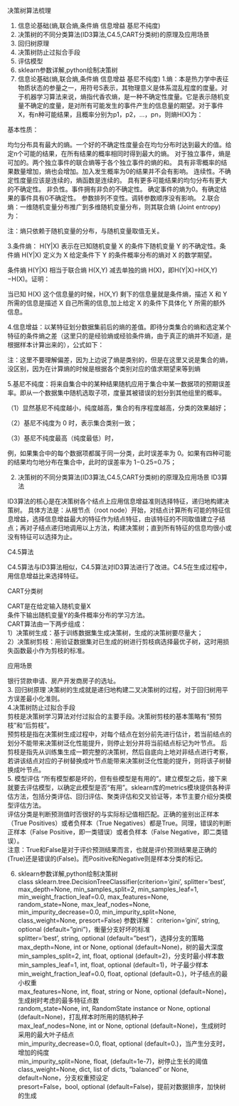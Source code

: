 决策树算法梳理
1. 信息论基础(熵,联合熵,条件熵 信息增益 基尼不纯度)
2. 决策树的不同分类算法(ID3算法,C4.5,CART分类树)的原理及应用场景
3. 回归树原理
4. 决策树防止过拟合手段
5. 评估模型
6. sklearn参数详解,python绘制决策树
1. 信息论基础(熵,联合熵,条件熵 信息增益 基尼不纯度)
1.熵：本是热力学中表征物质状态的参量之一，用符号S表示，其物理意义是体系混乱程度的度量。对于机器学习算法来说，熵指代香农熵，是一种不确定性度量。它是表示随机变量不确定的度量，是对所有可能发生的事件产生的信息量的期望。对于事件X，有n种可能结果，且概率分别为p1，p2，...，pn，则熵H(X)为：



基本性质：

均匀分布具有最大的熵。一个好的不确定性度量会在均匀分布时达到最大的值。给定n个可能的结果，在所有结果的概率相同时得到最大的熵。
对于独立事件，熵是可加的。两个独立事件的联合熵等于各个独立事件的熵的和。
具有非零概率的结果数量增加，熵也会增加。加入发生概率为0的结果并不会有影响。
连续性。不确定性度量应该是连续的，熵函数是连续的。
具有更多可能结果的均匀分布有更大的不确定性。
非负性。事件拥有非负的不确定性。
确定事件的熵为0。有确定结果的事件具有0不确定性。
参数排列不变性。调转参数顺序没有影响。
2.联合熵：一维随机变量分布推广到多维随机变量分布，则其联合熵 (Joint entropy) 为：



注：熵只依赖于随机变量的分布，与随机变量取值无关。

3.条件熵： H(Y|X) 表示在已知随机变量 X 的条件下随机变量 Y 的不确定性。条件熵 H(Y|X) 定义为 X 给定条件下 Y 的条件概率分布的熵对  X 的数学期望。



条件熵 H(Y|X) 相当于联合熵 H(X,Y) 减去单独的熵 H(X)，即H(Y|X)=H(X,Y)−H(X)。证明：



当已知 H(X) 这个信息量的时候，H(X,Y) 剩下的信息量就是条件熵，描述 X 和 Y 所需的信息是描述 X 自己所需的信息,加上给定  X 的条件下具体化  Y 所需的额外信息。

4.信息增益：以某特征划分数据集前后的熵的差值。即待分类集合的熵和选定某个特征的条件熵之差（这里只的是经验熵或经验条件熵，由于真正的熵并不知道，是根据样本计算出来的），公式如下：



注：这里不要理解偏差，因为上边说了熵是类别的，但是在这里又说是集合的熵，没区别，因为在计算熵的时候是根据各个类别对应的值求期望来等到熵

5.基尼不纯度：将来自集合中的某种结果随机应用于集合中某一数据项的预期误差率。即从一个数据集中随机选取子项，度量其被错误的划分到其他组里的概率。



（1）显然基尼不纯度越小，纯度越高，集合的有序程度越高，分类的效果越好；

（2）基尼不纯度为 0 时，表示集合类别一致；

（3）基尼不纯度最高（纯度最低）时，



例，如果集合中的每个数据项都属于同一分类，此时误差率为 0。如果有四种可能的结果均匀地分布在集合中，此时的误差率为 1−0.25=0.75；

2. 决策树的不同分类算法(ID3算法,C4.5,CART分类树)的原理及应用场景 
ID3算法
 
 
  ID3算法的核心是在决策树各个结点上应用信息增益准则选择特征，递归地构建决策树。
  具体方法是：从根节点（root node）开始，对结点计算所有可能的特征信息增益，选择信息增益最大的特征作为结点特征，由该特征的不同取值建立子结点；再对子结点递归地调用以上方法，构建决策树；直到所有特征的信息均很小或没有特征可以选择为止。
 
 
C4.5算法
 
  C4.5算法与ID3算法相似，C4.5算法对ID3算法进行了改进。C4.5在生成过程中，用信息增益比来选择特征。
 
CART分类树
 
  CART是在给定输入随机变量X  
条件下输出随机变量Y的条件概率分布的学习方法。  
  CART算法由一下两步组成：  
    1）决策树生成：基于训练数据集生成决策树，生成的决策树要尽量大；  
    2）决策树剪枝：用验证数据集对已生成的树进行剪枝病选择最优子树，这时用损失函数最小作为剪枝的标准。  
 
应用场景  
 
  银行贷款申请、房产开发商房子的选址。  
3. 回归树原理
  决策树的生成就是递归地构建二叉决策树的过程，对于回归树用平方误差最小化准则。  
4.决策树防止过拟合手段  
  剪枝是决策树学习算法对付过拟合的主要手段。决策树剪枝的基本策略有“预剪枝”和“后剪枝”。  
  预剪枝是指在决策树生成过程中，对每个结点在划分前先进行估计，若当前结点的划分不能带来决策树泛化性能提升，则停止划分并将当前结点标记为叶节点。
  后剪枝是指先从训练集生成一颗完整的决策树，然后自底向上地对非结点进行考察，若讲该结点对应的子树替换成叶节点能带来决策树泛化性能的提升，则将该子树替换成叶节点。  
5. 模型评估
“所有模型都是坏的，但有些模型是有用的”。建立模型之后，接下来就要去评估模型，以确定此模型是否“有用”。sklearn库的metrics模块提供各种评估方法，包括分类评估、回归评估、聚类评估和交叉验证等，本节主要介绍分类模型评估方法。  
  评估分类是判断预测值时否很好的与实际标记值相匹配。正确的鉴别出正样本（True Positives）或者负样本（True Negatives）都是True。同理，错误的判断正样本（False Positive，即一类错误）或者负样本（False Negative，即二类错误）。  
  注意：True和False是对于评价预测结果而言，也就是评价预测结果是正确的(True)还是错误的(False)。而Positive和Negative则是样本分类的标记。



6. sklearn参数详解,python绘制决策树  
class sklearn.tree.DecisionTreeClassifier(criterion=’gini’, splitter=’best’, max_depth=None, min_samples_split=2, min_samples_leaf=1, min_weight_fraction_leaf=0.0, max_features=None, random_state=None, max_leaf_nodes=None, min_impurity_decrease=0.0, min_impurity_split=None, class_weight=None, presort=False)
  参数详解：
  criterion=’gini’, string, optional (default=”gini”)，衡量分支好坏的标准  
  splitter=’best’, string, optional (default=”best”)，选择分支的策略  
  max_depth=None, int or None, optional (default=None)，树的最大深度  
  min_samples_split=2, int, float, optional (default=2)，分支时最小样本数  
  min_samples_leaf=1, int, float, optional (default=1)，叶子最少样本  
  min_weight_fraction_leaf=0.0, float, optional (default=0.)，叶子结点的最小权重  
  max_features=None, int, float, string or None, optional (default=None)，生成树时考虑的最多特征点数  
  random_state=None,  int, RandomState instance or None, optional (default=None)，打乱样本时所用的随机种子  
  max_leaf_nodes=None,  int or None, optional (default=None)，生成树时采用的最大叶子结点  
  min_impurity_decrease=0.0, float, optional (default=0.)，当产生分支时，增加的纯度  
  min_impurity_split=None,  float, (default=1e-7)，树停止生长的阈值  
  class_weight=None,  dict, list of dicts, “balanced” or None, default=None，分支权重预设定  
  presort=False，bool, optional (default=False)，提前对数据排序，加快树的生成  


